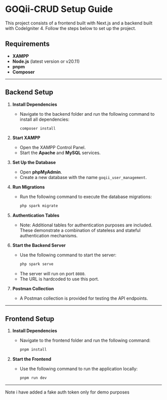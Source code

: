 # GOQii-CRUD Setup Guide

This project consists of a frontend built with Next.js and a backend built with CodeIgniter 4. Follow the steps below to set up the project.

## Requirements

- **XAMPP**
- **Node.js** (latest version or v20.11)
- **pnpm**
- **Composer**

---

## Backend Setup

1. **Install Dependencies**

   - Navigate to the backend folder and run the following command to install all dependencies:
     ```bash
     composer install
     ```

2. **Start XAMPP**

   - Open the XAMPP Control Panel.
   - Start the **Apache** and **MySQL** services.

3. **Set Up the Database**

   - Open **phpMyAdmin**.
   - Create a new database with the name `goqii_user_management`.

4. **Run Migrations**

   - Run the following command to execute the database migrations:
     ```bash
     php spark migrate
     ```

5. **Authentication Tables**

   - Note: Additional tables for authentication purposes are included. These demonstrate a combination of stateless and stateful authentication mechanisms.

6. **Start the Backend Server**

   - Use the following command to start the server:
     ```bash
     php spark serve
     ```
   - The server will run on port `8080`.
   - The URL is hardcoded to use this port.

7. **Postman Collection**
   - A Postman collection is provided for testing the API endpoints.

---

## Frontend Setup

1. **Install Dependencies**

   - Navigate to the frontend folder and run the following command:
     ```bash
     pnpm install
     ```

2. **Start the Frontend**
   - Use the following command to run the application locally:
     ```bash
     pnpm run dev
     ```

---

Note i have added a fake auth token only for demo purposes
